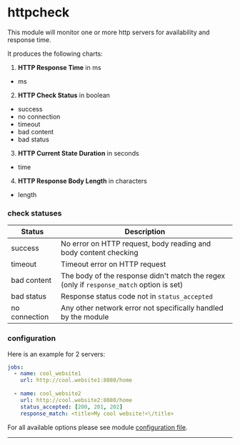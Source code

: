 # httpcheck

This module will monitor one or more http servers for availability and response time.

It produces the following charts:

1. **HTTP Response Time** in ms
 * ms

2. **HTTP Check Status** in boolean
 * success
 * no connection
 * timeout
 * bad content
 * bad status
 
3. **HTTP Current State Duration** in seconds
 * time

4. **HTTP Response Body Length** in characters
 * length

### check statuses

| Status        | Description|
| ------------- |-------------|
| success      |No error on HTTP request, body reading and body content checking |
| timeout      |Timeout error on HTTP request|
| bad content |The body of the response didn't match the regex (only if `response_match` option is set)|
| bad status |Response status code not in `status_accepted`|
| no connection |Any other network error not specifically handled by the module|


### configuration
 
Here is an example for 2 servers:

```yaml
jobs:
  - name: cool_website1
    url: http://cool.website1:8080/home
      
  - name: cool_website2
    url: http://cool.website2:8080/home
    status_accepted: [200, 201, 202]
    response_match: <title>My cool website!<\/title>
```

For all available options please see module [configuration file](https://github.com/netdata/go.d.plugin/blob/master/config/go.d/httpcheck.conf).

---
